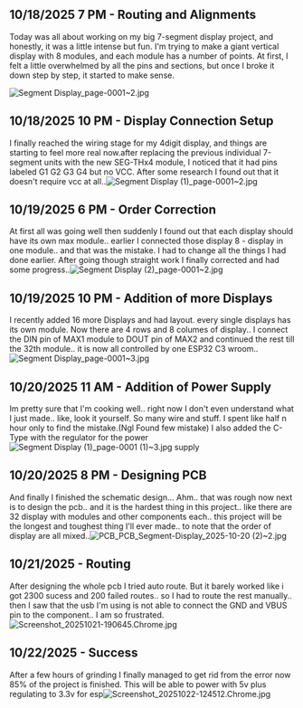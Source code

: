 <!--
  ===================    !!READ THIS NOTICE!!   ====================
  DO NOT edit this file manually. Your changes WILL BE OVERWRITTEN!
  This journal is auto generated and updated by Hack Club Blueprint.
  To edit this file, please edit your journal entries on Blueprint.
  ==================================================================
-->

## 10/18/2025 7 PM - Routing and Alignments  

Today was all about working on my big 7-segment display project, and honestly, it was a little intense but fun. I'm trying to make a giant vertical display with 8 modules, and each module has a number of points. At first, I felt a little overwhelmed by all the pins and sections, but once I broke it down step by step, it started to make sense.

![Segment Display_page-0001~2.jpg](https://blueprint.hackclub.com/user-attachments/blobs/proxy/eyJfcmFpbHMiOnsiZGF0YSI6MzAwMSwicHVyIjoiYmxvYl9pZCJ9fQ==--3b0c89258c7becd1ed3f329ec2201db88488fcc8/Segment%20Display_page-0001~2.jpg)
  

## 10/18/2025 10 PM - Display Connection Setup  

 I finally reached the wiring stage for my 4digit display, and things are starting to feel more real now.after replacing the previous individual 7-segment units with the new SEG-THx4 module, I noticed that it had pins labeled G1 G2 G3 G4 but no VCC. After some research I found out that it doesn't require vcc at all..![Segment Display (1)_page-0001~2.jpg](https://blueprint.hackclub.com/user-attachments/blobs/proxy/eyJfcmFpbHMiOnsiZGF0YSI6MzAxMywicHVyIjoiYmxvYl9pZCJ9fQ==--2863cc77bb5fcbbe366ad4974a45bba6f83e135c/Segment%20Display%20(1)_page-0001~2.jpg)
  

## 10/19/2025 6 PM - Order Correction   

At first all was going well then suddenly I found out that each display should have its own max module.. earlier I connected those display 8 - display in one module.. and that was the mistake. I had to change all the things I had done earlier. After going though straight work I finally corrected and had some progress..![Segment Display (2)_page-0001~2.jpg](https://blueprint.hackclub.com/user-attachments/blobs/proxy/eyJfcmFpbHMiOnsiZGF0YSI6MzM1MSwicHVyIjoiYmxvYl9pZCJ9fQ==--091543e78b21de11bfbf6c84771a5b944d4734eb/Segment%20Display%20(2)_page-0001~2.jpg)
  

## 10/19/2025 10 PM - Addition of more Displays  

I recently added 16 more Displays and had layout. every single displays has its own module. Now there are 4 rows and 8 columes of display.. I connect the DIN pin of MAX1 module to DOUT pin of MAX2 and continued the rest till the 32th module.. it is now all controlled by one ESP32 C3 wroom..![Segment Display_page-0001~3.jpg](https://blueprint.hackclub.com/user-attachments/blobs/proxy/eyJfcmFpbHMiOnsiZGF0YSI6MzQxNiwicHVyIjoiYmxvYl9pZCJ9fQ==--c77b883760144ace7f112ada24a037ecd2d5d62d/Segment%20Display_page-0001~3.jpg)
  

## 10/20/2025 11 AM - Addition of Power Supply  

Im pretty sure that I'm cooking well.. right now I don't even understand what I just made.. like, look it yourself. So many wire and stuff. I spent like half n hour only to find the mistake.(Ngl Found few mistake) I also added the C-Type with the regulator for the power ![Segment Display (1)_page-0001 (1)~3.jpg](https://blueprint.hackclub.com/user-attachments/blobs/proxy/eyJfcmFpbHMiOnsiZGF0YSI6MzY4NiwicHVyIjoiYmxvYl9pZCJ9fQ==--d6401beee7d9762b806b1e10b43c1d9e69799837/Segment%20Display%20(1)_page-0001%20(1)~3.jpg)
supply  

## 10/20/2025 8 PM - Designing PCB  

And finally I finished the schematic design... Ahm.. that was rough now next is to design the pcb.. and it is the hardest thing in this project.. like there are 32 display with modules and other components each.. this project will be the longest and toughest thing I'll ever made.. to note that the order of display are all mixed..![PCB_PCB_Segment-Display_2025-10-20 (2)~2.jpg](https://blueprint.hackclub.com/user-attachments/blobs/proxy/eyJfcmFpbHMiOnsiZGF0YSI6MzcyNSwicHVyIjoiYmxvYl9pZCJ9fQ==--7261aee32034db3a95297e6a6ff33897de17bd89/PCB_PCB_Segment-Display_2025-10-20%20(2)~2.jpg)
  

## 10/21/2025 - Routing  

After designing the whole pcb I tried auto route. But it barely worked like i got 2300 sucess and 200 failed routes.. so I had to route the rest manually.. then I saw that the usb I'm using is not able to connect the GND and VBUS pin to the component.. I am so frustrated.![Screenshot_20251021-190645.Chrome.jpg](https://blueprint.hackclub.com/user-attachments/blobs/proxy/eyJfcmFpbHMiOnsiZGF0YSI6NDA2NywicHVyIjoiYmxvYl9pZCJ9fQ==--aa6d9948a9926e5a09f2d1aa74b72db20602f1e2/Screenshot_20251021-190645.Chrome.jpg)
  

## 10/22/2025 - Success   

After a few hours of grinding I finally managed to get rid from the error now 85% of the project is finished. This will be able to power with 5v plus regulating to 3.3v for esp![Screenshot_20251022-124512.Chrome.jpg](https://blueprint.hackclub.com/user-attachments/blobs/proxy/eyJfcmFpbHMiOnsiZGF0YSI6NDM0MCwicHVyIjoiYmxvYl9pZCJ9fQ==--e662c0eca485bc4b77785fe53f40469e81344889/Screenshot_20251022-124512.Chrome.jpg)
  

